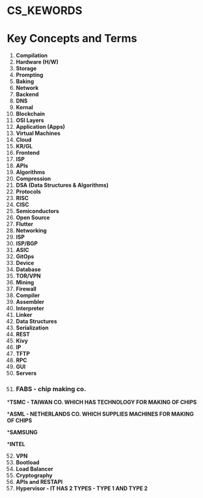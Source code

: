 # CS_KEWORDS
# Key Concepts and Terms

1. **Compilation**
2. **Hardware (H/W)**
3. **Storage**
4. **Prompting**
5. **Baking**
6. **Network**
7. **Backend**
8. **DNS**
9. **Kernal**
10. **Blockchain**
11. **OSI Layers**
12. **Application (Apps)**
13. **Virtual Machines**
14. **Cloud**
15. **KR/GL**
16. **Frontend**
17. **ISP**
18. **APIs**
19. **Algorithms**
20. **Compression**
21. **DSA (Data Structures & Algorithms)**
22. **Protocols**
23. **RISC**
24. **CISC**
25. **Semiconductors**
26. **Open Source**
27. **Flutter**
28. **Networking**
29. **ISP**
30. **ISP/BGP**
31. **ASIC**
32. **GitOps**
33. **Device**
34. **Database**
35. **TOR/VPN**
36. **Mining**
37. **Firewall**
38. **Compiler**
39. **Assembler**
40. **Interpreter**
41. **Linker**
42. **Data Structures**
43. **Serialization**
44. **REST**
45. **Kivy**
46. **IP**
47. **TFTP**
48. **RPC**
49. **GUI**
50. **Servers**
51. ### FABS - chip making co.
 
 ***TSMC - TAIWAN CO. WHICH HAS TECHNOLOGY FOR MAKING OF CHIPS**
                         
***ASML - NETHERLANDS CO. WHICH SUPPLIES MACHINES FOR MAKING OF CHIPS**

***SAMSUNG**

***INTEL**

52. **VPN**
53. **Bootload**
54. **Load Balancer**
55. **Cryptography**
56. **APIs and RESTAPI**
57. **Hypervisor - IT HAS 2 TYPES - TYPE 1 AND TYPE 2**

